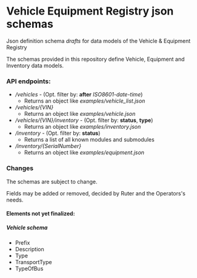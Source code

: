 # Vehicle Equipment Registry json schemas

Json definition schema *drafts* for data models of the Vehicle &amp; Equipment Registry

The schemas provided in this repository define Vehicle, Equipment and Inventory data models.


### API endpoints:

 * _/vehicles_ - (Opt. filter by: __after__ _ISO8601-date-time_)
   * Returns an object like _examples/vehicle_list.json_
 * _/vehicles/{VIN}_
   * Returns an object like _examples/vehicle.json_
 * _/vehicles/{VIN}/inventory_ - (Opt. filter by: __status__, __type__)
   * Returns an object like _examples/inventory.json_
 * _/inventory_ - (Opt. filter by: __status__)
   * Returns a list of all known modules and submodules
 * _/inventory/{SerialNumber}_
   * Returns an object like _examples/equipment.json_

### Changes
The schemas are subject to change.

Fields may be added or removed, decided by Ruter and the Operators's needs.

#### Elements not yet finalized:

##### Vehicle schema
  * Prefix
  * Description
  * Type
  * TransportType
  * TypeOfBus
